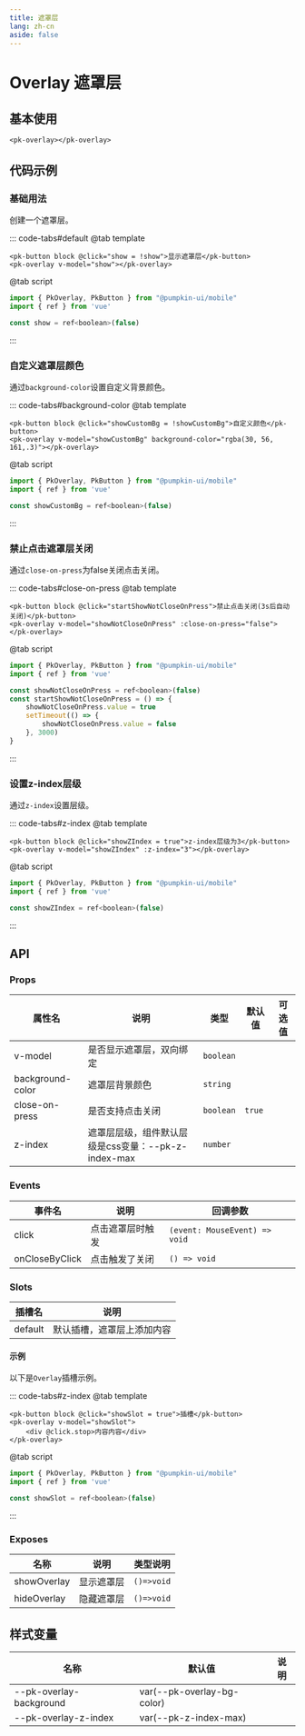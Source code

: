 ```yaml
---
title: 遮罩层
lang: zh-cn
aside: false
---
```


# Overlay 遮罩层

## 基本使用
```vue
<pk-overlay></pk-overlay>
```

## 代码示例
### 基础用法
创建一个遮罩层。

::: code-tabs#default
@tab template

```vue [template]
<pk-button block @click="show = !show">显示遮罩层</pk-button>
<pk-overlay v-model="show"></pk-overlay>
```

@tab script
```js [script]
import { PkOverlay, PkButton } from "@pumpkin-ui/mobile"
import { ref } from 'vue'

const show = ref<boolean>(false)
```
:::

### 自定义遮罩层颜色
通过`background-color`设置自定义背景颜色。

::: code-tabs#background-color
@tab template

```vue [template]
<pk-button block @click="showCustomBg = !showCustomBg">自定义颜色</pk-button>
<pk-overlay v-model="showCustomBg" background-color="rgba(30, 56, 161,.3)"></pk-overlay>
```

@tab script
```js [script]
import { PkOverlay, PkButton } from "@pumpkin-ui/mobile"
import { ref } from 'vue'

const showCustomBg = ref<boolean>(false)
```
:::

### 禁止点击遮罩层关闭
通过`close-on-press`为false关闭点击关闭。

::: code-tabs#close-on-press
@tab template

```vue [template]
<pk-button block @click="startShowNotCloseOnPress">禁止点击关闭(3s后自动关闭)</pk-button>
<pk-overlay v-model="showNotCloseOnPress" :close-on-press="false"></pk-overlay>
```

@tab script
```js [script]
import { PkOverlay, PkButton } from "@pumpkin-ui/mobile"
import { ref } from 'vue'

const showNotCloseOnPress = ref<boolean>(false)
const startShowNotCloseOnPress = () => {
    showNotCloseOnPress.value = true
    setTimeout(() => {
        showNotCloseOnPress.value = false
    }, 3000)
}
```
:::

### 设置z-index层级
通过`z-index`设置层级。

::: code-tabs#z-index
@tab template

```vue [template]
<pk-button block @click="showZIndex = true">z-index层级为3</pk-button>
<pk-overlay v-model="showZIndex" :z-index="3"></pk-overlay>
```

@tab script
```js [script]
import { PkOverlay, PkButton } from "@pumpkin-ui/mobile"
import { ref } from 'vue'

const showZIndex = ref<boolean>(false)
```
:::

## API

### Props
| 属性名           | 说明                                                | 类型      | 默认值 | 可选值 |
| ---------------- | --------------------------------------------------- | --------- | ------ | ------ |
| v-model          | 是否显示遮罩层，双向绑定                            | `boolean` |        |        |
| background-color | 遮罩层背景颜色                                      | `string`  |        |        |
| close-on-press   | 是否支持点击关闭                                    | `boolean` | `true` |        |
| z-index          | 遮罩层层级，组件默认层级是css变量：--pk-z-index-max | `number`  |        |        |


### Events
| 事件名         | 说明             | 回调参数                      |
| -------------- | ---------------- | ----------------------------- |
| click          | 点击遮罩层时触发 | `(event: MouseEvent) => void` | ' |
| onCloseByClick | 点击触发了关闭   | `() => void`                  | ' |

### Slots

| 插槽名  | 说明                       |
| ------- | -------------------------- |
| default | 默认插槽，遮罩层上添加内容 |

#### 示例
以下是`Overlay`插槽示例。

::: code-tabs#z-index
@tab template

```vue [template]
<pk-button block @click="showSlot = true">插槽</pk-button>
<pk-overlay v-model="showSlot">
    <div @click.stop>内容内容</div>
</pk-overlay>
```

@tab script
```js [script]
import { PkOverlay, PkButton } from "@pumpkin-ui/mobile"
import { ref } from 'vue'

const showSlot = ref<boolean>(false)
```
:::


### Exposes

| 名称        | 说明       | 类型说明   |
| ----------- | ---------- | ---------- |
| showOverlay | 显示遮罩层 | `()=>void` |
| hideOverlay | 隐藏遮罩层 | `()=>void` |



## 样式变量

| 名称                    | 默认值                     | 说明 |
| ----------------------- | -------------------------- | ---- |
| --pk-overlay-background | var(--pk-overlay-bg-color) |      |
| --pk-overlay-z-index    | var(--pk-z-index-max)      |      |
